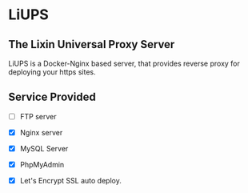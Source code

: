# LiUPS

## The Lixin Universal Proxy Server
LiUPS is a Docker-Nginx based server,
that provides reverse proxy for deploying your https sites.

## Service Provided
- [ ] FTP server
- [x] Nginx server
- [x] MySQL Server
- [x] PhpMyAdmin
- [x] Let's Encrypt SSL auto deploy.

